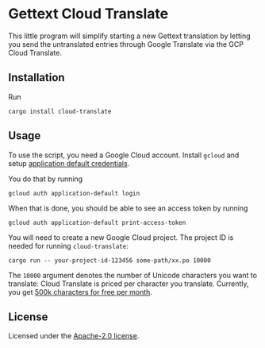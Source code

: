 # Gettext Cloud Translate

This little program will simplify starting a new Gettext translation
by letting you send the untranslated entries through Google Translate
via the GCP Cloud Translate.

## Installation

Run

    cargo install cloud-translate

## Usage

To use the script, you need a Google Cloud account. Install `gcloud`
and setup [application default credentials][1].

[1]: https://cloud.google.com/docs/authentication/application-default-credentials#personal

You do that by running

    gcloud auth application-default login

When that is done, you should be able to see an access token by
running

    gcloud auth application-default print-access-token

You will need to create a new Google Cloud project. The project ID is
needed for running `cloud-translate`:

    cargo run -- your-project-id-123456 some-path/xx.po 10000

The `10000` argument denotes the number of Unicode characters you want
to translate: Cloud Translate is priced per character you translate.
Currently, you get [500k characters for free per month][2].

[2]: https://cloud.google.com/translate/pricing

## License

Licensed under the [Apache-2.0 license][3].

[3]: https://github.com/mgeisler/cloud-translate/blob/main/LICENSE
